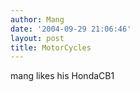 ```yaml
---
author: Mang
date: '2004-09-29 21:06:46'
layout: post
title: MotorCycles
---
```


mang likes his HondaCB1
